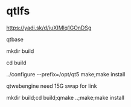 # qtlfs

https://yadi.sk/d/iuXIMlq1GOnDSg

qtbase

mkdir build

cd build

../configure  --prefix=/opt/qt5
make;make install




qtwebengine            need 15G swap for link

mkdir build;cd build;qmake ..;make;make install
